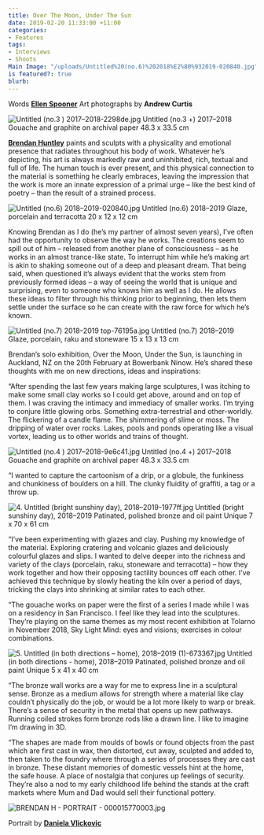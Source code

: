 ```yaml
---
title: Over The Moon, Under The Sun
date: 2019-02-20 11:33:00 +11:00
categories:
- Features
tags:
- Interviews
- Shoots
Main Image: "/uploads/Untitled%20(no.6)%202018%E2%80%932019-020840.jpg"
is featured?: true
blurb: 
---
```


Words **[Ellen Spooner](https://www.instagram.com/ellenrenoops/)**
Art photographs by **Andrew Curtis**

![Untitled (no.3  ) 2017–2018-2298de.jpg](/uploads/Untitled%20(no.3%20%20)%202017%E2%80%932018-2298de.jpg)
Untitled (no.3 +) 2017–2018
Gouache and graphite on archival paper
48.3 x 33.5 cm 

**[Brendan Huntley](https://www.instagram.com/brendanhuntley/)** paints and sculpts with a physicality and emotional presence that radiates throughout his body of work. Whatever he’s depicting, his art is always markedly raw and uninhibited, rich, textual and full of life. The human touch is ever present, and this physical connection to the material is something he clearly embraces, leaving the impression that the work is more an innate expression of a primal urge – like the best kind of poetry – than the result of a strained process. 

![Untitled (no.6) 2018–2019-020840.jpg](/uploads/Untitled%20(no.6)%202018%E2%80%932019-020840.jpg)
Untitled (no.6) 2018–2019
Glaze, porcelain and terracotta
20 x 12 x 12 cm 

Knowing Brendan as I do (he’s my partner of almost seven years), I’ve often had the opportunity to observe the way he works. The creations seem to spill out of him – released from another plane of consciousness – as he works in an almost trance-like state. To interrupt him while he’s making art is akin to shaking someone out of a deep and pleasant dream. That being said, when questioned it’s always evident that the works stem from previously formed ideas – a way of seeing the world that is unique and surprising, even to someone who knows him as well as I do. He allows these ideas to filter through his thinking prior to beginning, then lets them settle under the surface so he can create with the raw force for which he’s known.

![Untitled (no.7) 2018–2019 top-76195a.jpg](/uploads/Untitled%20(no.7)%202018%E2%80%932019%20top-76195a.jpg)
Untitled (no.7) 2018–2019
Glaze, porcelain, raku and stoneware
15 x 13 x 13 cm

Brendan’s solo exhibition, Over the Moon, Under the Sun, is launching in Auckland, NZ on the 20th February at Bowerbank Ninow. He’s shared these thoughts with me on new directions, ideas and inspirations:

“After spending the last few years making large sculptures, I was itching to make some small clay works so I could get above, around and on top of them. I was craving the intimacy and immediacy of smaller works. I’m trying to conjure little glowing orbs. Something extra-terrestrial and other-worldly. The flickering of a candle flame. The shimmering of slime or moss. The dripping of water over rocks. Lakes, pools and ponds operating like a visual vortex, leading us to other worlds and trains of thought.

![Untitled (no.4  ) 2017–2018-9e6c41.jpg](/uploads/Untitled%20(no.4%20%20)%202017%E2%80%932018-9e6c41.jpg)
Untitled (no.4 +) 2017–2018
Gouache and graphite on archival paper
48.3 x 33.5 cm 
 
“I wanted to capture the cartoonism of a drip, or a globule, the funkiness and chunkiness of boulders on a hill. The clunky fluidity of graffiti, a tag or a throw up.

![4. Untitled (bright sunshiny day), 2018–2019-1977ff.jpg](/uploads/4.%20Untitled%20(bright%20sunshiny%20day),%202018%E2%80%932019-1977ff.jpg)
Untitled (bright sunshiny day), 2018–2019
Patinated, polished bronze and oil paint
Unique
7 x 70 x 61 cm

“I’ve been experimenting with glazes and clay. Pushing my knowledge of the material. Exploring cratering and volcanic glazes and deliciously colourful glazes and slips. I wanted to delve deeper into the richness and variety of the clays (porcelain, raku, stoneware and terracotta) – how they work together and how their opposing tactility bounces off each other. I’ve achieved this technique by slowly heating the kiln over a period of days, tricking the clays into shrinking at similar rates to each other. 

“The gouache works on paper were the first of a series I made while I was on a residency in San Francisco. I feel like they lead into the sculptures. They’re playing on the same themes as my most recent exhibition at Tolarno in November 2018, Sky Light Mind: eyes and visions; exercises in colour combinations.

![5. Untitled (in both directions – home), 2018–2019 (1)-673367.jpg](/uploads/5.%20Untitled%20(in%20both%20directions%20%E2%80%93%20home),%202018%E2%80%932019%20(1)-673367.jpg)
Untitled (in both directions - home), 2018–2019
Patinated, polished bronze and oil paint
Unique
5 x 41 x 40 cm

“The bronze wall works are a way for me to express line in a sculptural sense. Bronze as a medium allows for strength where a material like clay couldn’t physically do the job, or would be a lot more likely to warp or break. There’s a sense of security in the metal that opens up new pathways. Running coiled strokes form bronze rods like a drawn line. I like to imagine I’m drawing in 3D.

“The shapes are made from moulds of bowls or found objects from the past which are first cast in wax, then distorted, cut away, sculpted and added to, then taken to the foundry where through a series of processes they are cast in bronze. These distant memories of domestic vessels hint at the home, the safe house. A place of nostalgia that conjures up feelings of security. They’re also a nod to my early childhood life behind the stands at the craft markets where Mum and Dad would sell their functional pottery.

![BRENDAN H - PORTRAIT - 000015770003.jpg](/uploads/BRENDAN%20H%20-%20PORTRAIT%20-%20000015770003.jpg) 

Portrait by **[Daniela Vlickovic](https://www.instagram.com/danielavelickovic/)**
